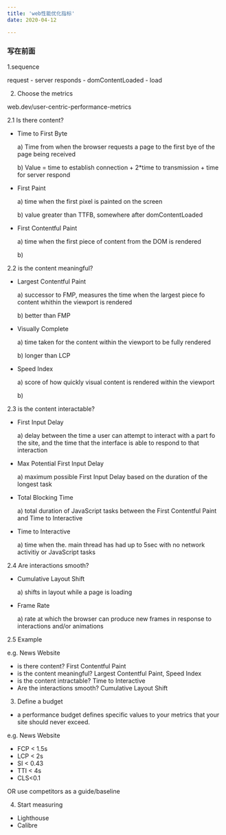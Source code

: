 ```yaml
---
title: 'web性能优化指标'
date: 2020-04-12

---
```


### 写在前面

1.sequence

request - server responds - domContentLoaded - load



2. Choose the metrics

web.dev/user-centric-performance-metrics

2.1 Is there content?

- Time to First Byte

  a) Time from when the browser requests a page to the first bye of the page being received

  b) Value = time to establish connection + 2*time to transmission + time for server respond

- First Paint

  a) time when the first pixel is painted on the screen

  b) value greater than TTFB, somewhere after domContentLoaded

- First Contentful Paint

  a) time when the first piece of content from the DOM is rendered

  b) 

2.2 is the content meaningful?

- Largest Contentful Paint

  a) successor to FMP, measures the time when the largest piece fo content whithin the viewport is rendered

  b) better than FMP

- Visually Complete

  a) time taken for the content within the viewport to be fully rendered

  b) longer than LCP

- Speed Index

  a) score of how quickly visual content is rendered within the viewport

  b) 

2.3 is the content interactable?

- First Input Delay 

  a) delay between the time a user can attempt to interact with a part fo the site, and the time that the interface is able to respond to that interaction

- Max Potential First Input Delay

  a) maximum possible First Input Delay based on the duration of the longest task

- Total Blocking Time

  a) total duration of JavaScript tasks between the First Contentful Paint and Time to Interactive

- Time to Interactive

  a) time when the. main thread has had up to 5sec with no network activitiy or JavaScript tasks

2.4 Are interactions smooth?

- Cumulative Layout Shift

  a) shifts in layout while a page is loading

- Frame Rate

  a) rate at which the browser can produce new frames in response to interactions and/or animations

2.5 Example

e.g. News Website

- is there content? First Contentful Paint
- is the content meaningful? Largest Contentful Paint, Speed Index
- is the content intractable? Time to Interactive
- Are the interactions smooth? Cumulative Layout Shift

3. Define a budget

- a performance budget defines specific values to your metrics that your site should never exceed.

e.g. News Website

- FCP < 1.5s
- LCP < 2s
- SI < 0.43
- TTI < 4s
- CLS<0.1

OR use competitors as a guide/baseline

4. Start measuring

- Lighthouse
- Calibre